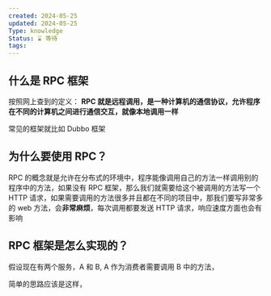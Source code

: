 ```yaml
---
created: 2024-05-25
updated: 2024-05-25
Type: knowledge
Status: ⌛️ 等待
tags:
---
```

## 什么是 RPC 框架

按照网上查到的定义：
	**RPC 就是远程调用，是一种计算机的通信协议，允许程序在不同的计算机之间进行通信交互，就像本地调用一样**

常见的框架就比如 Dubbo 框架

## 为什么要使用 RPC？

RPC 的概念就是允许在分布式的环境中，程序能像调用自己的方法一样调用别的程序中的方法，如果没有 RPC 框架，那么我们就需要给这个被调用的方法写一个 HTTP 请求，如果需要调用的方法很多并且都在不同的项目中，那我们要写非常多的 web 方法，会**非常麻烦**，每次调用都要发送 HTTP 请求，响应速度方面也会有影响

## RPC 框架是怎么实现的？

假设现在有两个服务，A 和 B, A 作为消费者需要调用 B 中的方法，

简单的思路应该是这样，